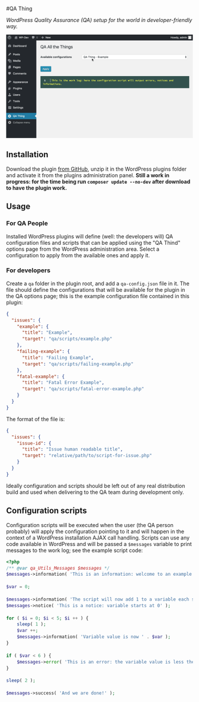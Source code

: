 #QA Thing

*WordPress Quality Assurance (QA) setup for the world in developer-friendly way.*

![QA Selection Screen](doc/images/configuration-apply.gif)

## Installation
Download the plugin [from GitHub](https://github.com/lucatume/function-mocker/archive/master.zip), unzip it in the WordPress plugins folder and activate it from the plugins administration panel.
**Still a work in progress: for the time being run `composer update --no-dev` after download to have the plugin work.**

## Usage

### For QA People
Installed WordPress plugins will define (well: the developers will) QA configuration files and scripts that can be applied using the "QA Thind" options page from the WordPress administration area.
Select a configuration to apply from the available ones and apply it.

### For developers
Create a `qa` folder in the plugin root, and add a `qa-config.json` file in it.
The file should define the configurations that will be available for the plugin in the QA options page; this is the example configuration file contained in this plugin:

```json
{
  "issues": {
    "example": {
      "title": "Example",
      "target": "qa/scripts/example.php"
    },
    "failing-example": {
      "title": "Failing Example",
      "target": "qa/scripts/failing-example.php"
    },
    "fatal-example": {
      "title": "Fatal Error Example",
      "target": "qa/scripts/fatal-error-example.php"
    }
  }
}
```

The format of the file is:

```json
{
  "issues": {
    "issue-id": {
      "title": "Issue human readable title",
      "target": "relative/path/to/script-for-issue.php"
    }
  }
}
```

Ideally configuration and scripts should be left out of any real distribution build and used when delivering to the QA team during development only.

## Configuration scripts
Configuration scripts will be executed when the user (the QA person probably) will apply the configuration pointing to it and will happen in the context of a WordPress installation AJAX call handling.
Scripts can use any code available in WordPress and will be passed a `$messages` variable to print messages to the work log; see the example script code:

```php
<?php
/** @var qa_Utils_Messages $messages */
$messages->information( 'This is an information: welcome to an example configuration script.' );

$var = 0;

$messages->information( 'The script will now add 1 to a variable each second...' );
$messages->notice( 'This is a notice: variable starts at 0' );

for ( $i = 0; $i < 5; $i ++ ) {
	sleep( 1 );
	$var ++;
	$messages->information( 'Variable value is now ' . $var );
}

if ( $var < 6 ) {
	$messages->error( 'This is an error: the variable value is less then 6.' );
}

sleep( 2 );

$messages->success( 'And we are done!' );
```



